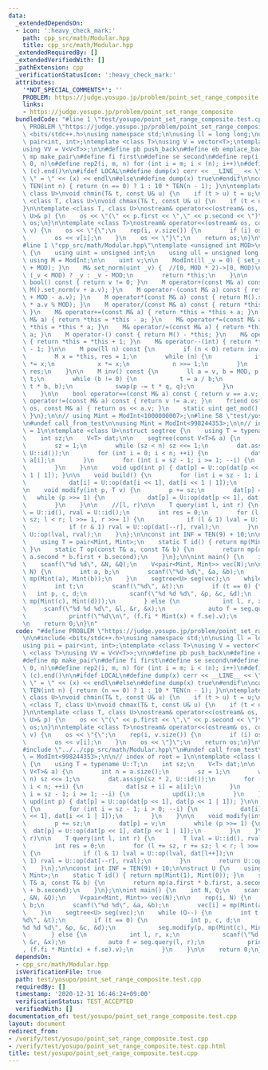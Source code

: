 ```yaml
---
data:
  _extendedDependsOn:
  - icon: ':heavy_check_mark:'
    path: cpp_src/math/Modular.hpp
    title: cpp_src/math/Modular.hpp
  _extendedRequiredBy: []
  _extendedVerifiedWith: []
  _pathExtension: cpp
  _verificationStatusIcon: ':heavy_check_mark:'
  attributes:
    '*NOT_SPECIAL_COMMENTS*': ''
    PROBLEM: https://judge.yosupo.jp/problem/point_set_range_composite
    links:
    - https://judge.yosupo.jp/problem/point_set_range_composite
  bundledCode: "#line 1 \"test/yosupo/point_set_range_composite.test.cpp\"\n#define\
    \ PROBLEM \"https://judge.yosupo.jp/problem/point_set_range_composite\"\n\n#include\
    \ <bits/stdc++.h>\nusing namespace std;\n\nusing ll = long long;\nusing pii =\
    \ pair<int, int>;\ntemplate <class T>\nusing V = vector<T>;\ntemplate <class T>\n\
    using VV = V<V<T>>;\n\n#define pb push_back\n#define eb emplace_back\n#define\
    \ mp make_pair\n#define fi first\n#define se second\n#define rep(i, n) rep2(i,\
    \ 0, n)\n#define rep2(i, m, n) for (int i = m; i < (n); i++)\n#define ALL(c) (c).begin(),\
    \ (c).end()\n\n#ifdef LOCAL\n#define dump(x) cerr << __LINE__ << \" \" << #x <<\
    \ \" = \" << (x) << endl\n#else\n#define dump(x) true\n#endif\n\nconstexpr ll\
    \ TEN(int n) { return (n == 0) ? 1 : 10 * TEN(n - 1); }\n\ntemplate <class T,\
    \ class U>\nvoid chmin(T& t, const U& u) {\n    if (t > u) t = u;\n}\ntemplate\
    \ <class T, class U>\nvoid chmax(T& t, const U& u) {\n    if (t < u) t = u;\n\
    }\n\ntemplate <class T, class U>\nostream& operator<<(ostream& os, const pair<T,\
    \ U>& p) {\n    os << \"(\" << p.first << \",\" << p.second << \")\";\n    return\
    \ os;\n}\n\ntemplate <class T>\nostream& operator<<(ostream& os, const vector<T>&\
    \ v) {\n    os << \"{\";\n    rep(i, v.size()) {\n        if (i) os << \",\";\n\
    \        os << v[i];\n    }\n    os << \"}\";\n    return os;\n}\n\n#define call_from_test\n\
    #line 1 \"cpp_src/math/Modular.hpp\"\ntemplate <unsigned int MOD>\nstruct ModInt\
    \ {\n    using uint = unsigned int;\n    using ull = unsigned long long;\n   \
    \ using M = ModInt;\n\n    uint v;\n\n    ModInt(ll _v = 0) { set_norm(_v % MOD\
    \ + MOD); }\n    M& set_norm(uint _v) {  //[0, MOD * 2)->[0, MOD)\n        v =\
    \ (_v < MOD) ? _v : _v - MOD;\n        return *this;\n    }\n\n    explicit operator\
    \ bool() const { return v != 0; }\n    M operator+(const M& a) const { return\
    \ M().set_norm(v + a.v); }\n    M operator-(const M& a) const { return M().set_norm(v\
    \ + MOD - a.v); }\n    M operator*(const M& a) const { return M().set_norm(ull(v)\
    \ * a.v % MOD); }\n    M operator/(const M& a) const { return *this * a.inv();\
    \ }\n    M& operator+=(const M& a) { return *this = *this + a; }\n    M& operator-=(const\
    \ M& a) { return *this = *this - a; }\n    M& operator*=(const M& a) { return\
    \ *this = *this * a; }\n    M& operator/=(const M& a) { return *this = *this /\
    \ a; }\n    M operator-() const { return M() - *this; }\n    M& operator++(int)\
    \ { return *this = *this + 1; }\n    M& operator--(int) { return *this = *this\
    \ - 1; }\n\n    M pow(ll n) const {\n        if (n < 0) return inv().pow(-n);\n\
    \        M x = *this, res = 1;\n        while (n) {\n            if (n & 1) res\
    \ *= x;\n            x *= x;\n            n >>= 1;\n        }\n        return\
    \ res;\n    }\n\n    M inv() const {\n        ll a = v, b = MOD, p = 1, q = 0,\
    \ t;\n        while (b != 0) {\n            t = a / b;\n            swap(a -=\
    \ t * b, b);\n            swap(p -= t * q, q);\n        }\n        return M(p);\n\
    \    }\n\n    bool operator==(const M& a) const { return v == a.v; }\n    bool\
    \ operator!=(const M& a) const { return v != a.v; }\n    friend ostream& operator<<(ostream&\
    \ os, const M& a) { return os << a.v; }\n    static uint get_mod() { return MOD;\
    \ }\n};\n\n// using Mint = ModInt<1000000007>;\n#line 58 \"test/yosupo/point_set_range_composite.test.cpp\"\
    \n#undef call_from_test\n\nusing Mint = ModInt<998244353>;\n\n// index of root\
    \ = 1\n\ntemplate <class U>\nstruct segtree {\n    using T = typename U::T;\n\
    \    int sz;\n    V<T> dat;\n\n    segtree(const V<T>& a) {\n        int n = a.size();\n\
    \        sz = 1;\n        while (sz < n) sz <<= 1;\n        dat.assign(sz * 2,\
    \ U::id());\n        for (int i = 0; i < n; ++i) {\n            dat[sz + i] =\
    \ a[i];\n        }\n        for (int i = sz - 1; i >= 1; --i) {\n            upd(i);\n\
    \        }\n    }\n\n    void upd(int p) { dat[p] = U::op(dat[p << 1], dat[p <<\
    \ 1 | 1]); }\n\n    void build() {\n        for (int i = sz - 1; i > 0; --i) {\n\
    \            dat[i] = U::op(dat[i << 1], dat[i << 1 | 1]);\n        }\n    }\n\
    \n    void modify(int p, T v) {\n        p += sz;\n        dat[p] = v;\n     \
    \   while (p >>= 1) {\n            dat[p] = U::op(dat[p << 1], dat[p << 1 | 1]);\n\
    \        }\n    }\n\n    //[l, r)\n\n    T query(int l, int r) {\n        T lval\
    \ = U::id(), rval = U::id();\n        int res = 0;\n        for (l += sz, r +=\
    \ sz; l < r; l >>= 1, r >>= 1) {\n            if (l & 1) lval = U::op(lval, dat[l++]);\n\
    \            if (r & 1) rval = U::op(dat[--r], rval);\n        }\n        return\
    \ U::op(lval, rval);\n    }\n};\n\nconst int INF = TEN(9) + 10;\n\nstruct U {\n\
    \    using T = pair<Mint, Mint>;\n    static T id() { return mp(Mint(1), Mint(0));\
    \ }\n    static T op(const T& a, const T& b) {\n        return mp(a.first * b.first,\
    \ a.second * b.first + b.second);\n    }\n};\n\nint main() {\n    int N, Q;\n\
    \    scanf(\"%d %d\", &N, &Q);\n    V<pair<Mint, Mint>> vec(N);\n\n    rep(i,\
    \ N) {\n        int a, b;\n        scanf(\"%d %d\", &a, &b);\n        vec[i] =\
    \ mp(Mint(a), Mint(b));\n    }\n    segtree<U> seg(vec);\n    while (Q--) {\n\
    \        int t;\n        scanf(\"%d\", &t);\n        if (t == 0) {\n         \
    \   int p, c, d;\n            scanf(\"%d %d %d\", &p, &c, &d);\n            seg.modify(p,\
    \ mp(Mint(c), Mint(d)));\n        } else {\n            int l, r, x;\n       \
    \     scanf(\"%d %d %d\", &l, &r, &x);\n            auto f = seg.query(l, r);\n\
    \            printf(\"%d\\n\", (f.fi * Mint(x) + f.se).v);\n        }\n    }\n\
    \n    return 0;\n}\n"
  code: "#define PROBLEM \"https://judge.yosupo.jp/problem/point_set_range_composite\"\
    \n\n#include <bits/stdc++.h>\nusing namespace std;\n\nusing ll = long long;\n\
    using pii = pair<int, int>;\ntemplate <class T>\nusing V = vector<T>;\ntemplate\
    \ <class T>\nusing VV = V<V<T>>;\n\n#define pb push_back\n#define eb emplace_back\n\
    #define mp make_pair\n#define fi first\n#define se second\n#define rep(i, n) rep2(i,\
    \ 0, n)\n#define rep2(i, m, n) for (int i = m; i < (n); i++)\n#define ALL(c) (c).begin(),\
    \ (c).end()\n\n#ifdef LOCAL\n#define dump(x) cerr << __LINE__ << \" \" << #x <<\
    \ \" = \" << (x) << endl\n#else\n#define dump(x) true\n#endif\n\nconstexpr ll\
    \ TEN(int n) { return (n == 0) ? 1 : 10 * TEN(n - 1); }\n\ntemplate <class T,\
    \ class U>\nvoid chmin(T& t, const U& u) {\n    if (t > u) t = u;\n}\ntemplate\
    \ <class T, class U>\nvoid chmax(T& t, const U& u) {\n    if (t < u) t = u;\n\
    }\n\ntemplate <class T, class U>\nostream& operator<<(ostream& os, const pair<T,\
    \ U>& p) {\n    os << \"(\" << p.first << \",\" << p.second << \")\";\n    return\
    \ os;\n}\n\ntemplate <class T>\nostream& operator<<(ostream& os, const vector<T>&\
    \ v) {\n    os << \"{\";\n    rep(i, v.size()) {\n        if (i) os << \",\";\n\
    \        os << v[i];\n    }\n    os << \"}\";\n    return os;\n}\n\n#define call_from_test\n\
    #include \"../../cpp_src/math/Modular.hpp\"\n#undef call_from_test\n\nusing Mint\
    \ = ModInt<998244353>;\n\n// index of root = 1\n\ntemplate <class U>\nstruct segtree\
    \ {\n    using T = typename U::T;\n    int sz;\n    V<T> dat;\n\n    segtree(const\
    \ V<T>& a) {\n        int n = a.size();\n        sz = 1;\n        while (sz <\
    \ n) sz <<= 1;\n        dat.assign(sz * 2, U::id());\n        for (int i = 0;\
    \ i < n; ++i) {\n            dat[sz + i] = a[i];\n        }\n        for (int\
    \ i = sz - 1; i >= 1; --i) {\n            upd(i);\n        }\n    }\n\n    void\
    \ upd(int p) { dat[p] = U::op(dat[p << 1], dat[p << 1 | 1]); }\n\n    void build()\
    \ {\n        for (int i = sz - 1; i > 0; --i) {\n            dat[i] = U::op(dat[i\
    \ << 1], dat[i << 1 | 1]);\n        }\n    }\n\n    void modify(int p, T v) {\n\
    \        p += sz;\n        dat[p] = v;\n        while (p >>= 1) {\n          \
    \  dat[p] = U::op(dat[p << 1], dat[p << 1 | 1]);\n        }\n    }\n\n    //[l,\
    \ r)\n\n    T query(int l, int r) {\n        T lval = U::id(), rval = U::id();\n\
    \        int res = 0;\n        for (l += sz, r += sz; l < r; l >>= 1, r >>= 1)\
    \ {\n            if (l & 1) lval = U::op(lval, dat[l++]);\n            if (r &\
    \ 1) rval = U::op(dat[--r], rval);\n        }\n        return U::op(lval, rval);\n\
    \    }\n};\n\nconst int INF = TEN(9) + 10;\n\nstruct U {\n    using T = pair<Mint,\
    \ Mint>;\n    static T id() { return mp(Mint(1), Mint(0)); }\n    static T op(const\
    \ T& a, const T& b) {\n        return mp(a.first * b.first, a.second * b.first\
    \ + b.second);\n    }\n};\n\nint main() {\n    int N, Q;\n    scanf(\"%d %d\"\
    , &N, &Q);\n    V<pair<Mint, Mint>> vec(N);\n\n    rep(i, N) {\n        int a,\
    \ b;\n        scanf(\"%d %d\", &a, &b);\n        vec[i] = mp(Mint(a), Mint(b));\n\
    \    }\n    segtree<U> seg(vec);\n    while (Q--) {\n        int t;\n        scanf(\"\
    %d\", &t);\n        if (t == 0) {\n            int p, c, d;\n            scanf(\"\
    %d %d %d\", &p, &c, &d);\n            seg.modify(p, mp(Mint(c), Mint(d)));\n \
    \       } else {\n            int l, r, x;\n            scanf(\"%d %d %d\", &l,\
    \ &r, &x);\n            auto f = seg.query(l, r);\n            printf(\"%d\\n\"\
    , (f.fi * Mint(x) + f.se).v);\n        }\n    }\n\n    return 0;\n}"
  dependsOn:
  - cpp_src/math/Modular.hpp
  isVerificationFile: true
  path: test/yosupo/point_set_range_composite.test.cpp
  requiredBy: []
  timestamp: '2020-12-31 16:46:24+09:00'
  verificationStatus: TEST_ACCEPTED
  verifiedWith: []
documentation_of: test/yosupo/point_set_range_composite.test.cpp
layout: document
redirect_from:
- /verify/test/yosupo/point_set_range_composite.test.cpp
- /verify/test/yosupo/point_set_range_composite.test.cpp.html
title: test/yosupo/point_set_range_composite.test.cpp
---
```

